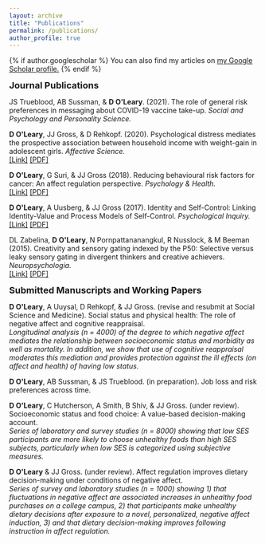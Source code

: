 ```yaml
---
layout: archive
title: "Publications"
permalink: /publications/
author_profile: true
---
```


{% if author.googlescholar %}
  You can also find my articles on <u><a href="{{author.googlescholar}}">my Google Scholar profile</a>.</u>
{% endif %}


<!-------------------------------------------------------------------------------
                                      Papers                  
--------------------------------------------------------------------------------->
<strong><font size = "4">Journal Publications</font></strong>

<!--- ------------------------- Vaccine 1 ------------------------ --->
<p>
JS Trueblood, AB Sussman, &amp; <strong>D O'Leary</strong>. (2021). The role of general risk preferences in messaging about COVID-19 vaccine take-up. <em>Social and Psychology and Personality Science.</em><br>
</p>

<!--- ------------------------- NGHS ------------------------ --->
<p>
<strong>D O'Leary</strong>, JJ Gross, &amp; D Rehkopf. (2020). Psychological distress mediates the prospective association between household income with weight-gain in adolescent girls. <em>Affective Science.</em><br>
<a href="https://link.springer.com/article/10.1007/s42761-020-00010-0">[Link]</a> 
<a href="https://drive.google.com/file/d/1g3VtMxJZC3dzKXwM4ep3wvNnLLQnGPRI/view">[PDF]</a>
</p>

<!--- ------------------------- PH Paper ------------------------ --->
<p>
<strong>D O'Leary</strong>, G Suri,  &amp; JJ Gross (2018). Reducing behavioural risk factors for cancer: An affect regulation perspective. <em>Psychology & Health.</em><br>
<a href="https://www.tandfonline.com/doi/abs/10.1080/08870446.2017.1314480">[Link]</a> 
<a href="https://drive.google.com/file/d/0B2pBR20PBz_IMkY4MmplaWItR00/view">[PDF]</a>
</p>

<!--- ------------------------- PI Paper ------------------------ --->
<p>
<strong>D O'Leary</strong>, A Uusberg, &amp; JJ Gross (2017). Identity and Self-Control: Linking Identity-Value and Process Models of Self-Control. <em>Psychological Inquiry.</em><br>
<a href="https://www.tandfonline.com/doi/abs/10.1080/1047840X.2017.1337404?journalCode=hpli20">[Link]</a> 
<a href="https://drive.google.com/file/d/0B2pBR20PBz_IVWxQbmcwdlpFbkE/view">[PDF]</a>
</p>

<!--- ------------------------- P50 Paper ------------------------ --->
<p>
DL Zabelina, <strong>D O'Leary</strong>, N Pornpattananangkul, R Nusslock, &amp; M Beeman (2015). Creativity and sensory gating indexed by the P50: Selective versus leaky sensory gating in divergent thinkers and creative achievers. <em>Neuropsychologia.</em><br>
<a href="https://www.sciencedirect.com/science/article/abs/pii/S002839321500041X">[Link]</a> 
<a href="https://static1.squarespace.com/static/57ab59ce893fc0d6eb450ccb/t/5907fb08c534a53150513048/1493695241682/Zabelina+P50+Neuropsychologia+2015.pdf">[PDF]</a>
</p>


<!-------------------------------------------------------------------------------
                                      Papers                  
--------------------------------------------------------------------------------->
<strong><font size = "4">Submitted Manuscripts and Working Papers</font></strong>


<!--- ------------------------- P50 Paper ------------------------ --->
<p>
	<strong>D O'Leary</strong>, A Uuysal, D Rehkopf, &amp; JJ Gross. (revise and resubmit at Social Science and Medicine). Social status and physical health: The role of negative affect and cognitive reappraisal.
	<br>
	<em>Longitudinal analysis (n = 4000) of the degree to which negative affect mediates the relationship between
	socioeconomic status and morbidity as well as mortality. In addition, we show that use of cognitive
	reappraisal moderates this mediation and provides protection against the ill effects (on affect and health)
	of having low status. </em>
</p>

<!--- ------------------------- P50 Paper ------------------------ --->
<p>
	<strong>D O'Leary</strong>, AB Sussman, &amp; JS Trueblood. (in preparation). Job loss and risk preferences across time.
</p>

<!--- ------------------------- P50 Paper ------------------------ --->
<p>
	<strong>D O'Leary</strong>, C Hutcherson, A Smith, B Shiv, &amp; JJ Gross. (under review). Socioeconomic status
	and food choice: A value-based decision-making account.
	<br>
	<em>Series of laboratory and survey studies (n = 8000) showing that low SES participants are more likely to
	choose unhealthy foods than high SES subjects, particularly when low SES is categorized using subjective
	measures. </em>
</p>


<!--- ------------------------- P50 Paper ------------------------ --->
<p>
	<strong>D O'Leary</strong> &amp; JJ Gross. (under review). Affect regulation improves dietary decision-making under conditions of negative affect.
	<br>
	<em>Series of survey and laboratory studies (n = 1000) showing 1) that fluctuations in negative affect are associated increases in unhealthy food purchases on a college campus, 2) that participants make
	unhealthy dietary decisions after exposure to a novel, personalized, negative affect induction, 3) and that
	dietary decision-making improves following instruction in affect regulation.</em>
</p>




<!-------------------------------------------------------------------------------
                                Talks                
--------------------------------------------------------------------------------->

<!---- <strong><font size = "4">Invited and Conference Talks </font></strong>

<p> Under construction. </p>

<strong><font size = "4">Posters </font></strong>

<p> Under construction. </p>